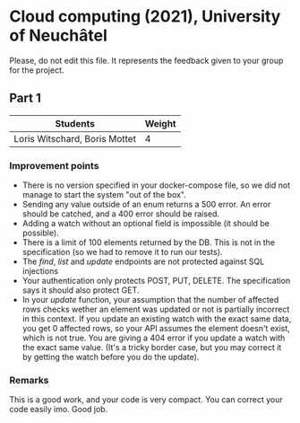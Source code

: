 # Cloud computing (2021), University of Neuchâtel

Please, do not edit this file. It represents the feedback given to your group for the project.

## Part 1
| Students | Weight |
| - | - |
| Loris Witschard, Boris Mottet | 4 |


### Improvement points

- There is no version specified in your docker-compose file, so we did not manage to start the system "out of the box".
- Sending any value outside of an enum returns a 500 error. An error should be catched, and a 400 error should be raised.
- Adding a watch without an optional field is impossible (it should be possible).
- There is a limit of 100 elements returned by the DB. This is not in the specification (so we had to remove it to run our tests).
- The *find*, *list* and *update* endpoints are not protected against SQL injections
- Your authentication only protects POST, PUT, DELETE. The specification says it should also protect GET.
- In your *update* function, your assumption that the number of affected rows checks wether an element was updated or not is partially incorrect in this context. If you update an existing watch with the exact same data, you get 0 affected rows, so your API assumes the element doesn't exist, which is not true. You are giving a 404 error if you update a watch with the exact same value. (It's a tricky border case, but you may correct it by getting the watch before you do the update).

### Remarks

This is a good work, and your code is very compact. You can correct your code easily imo. Good job. 